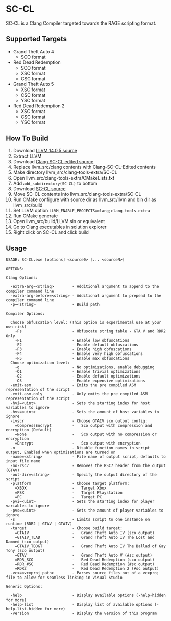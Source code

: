 # SC-CL
SC-CL is a Clang Compiler targeted towards the RAGE scripting format.

Supported Targets
---------------------------------
* Grand Theft Auto 4
    * SCO format
* Red Dead Redemption
    * SCO format
    * XSC format
    * CSC format
* Grand Theft Auto 5
    * XSC format
    * CSC format
    * YSC format
* Red Dead Redemption 2
    * XSC format
    * CSC format
    * YSC format

How To Build
---------------------------------
1. Download [LLVM 14.0.5 source](https://github.com/llvm/llvm-project/releases/tag/llvmorg-14.0.5)
2. Extract LLVM
3. Download [Clang SC-CL edited source](https://github.com/NativeFunction/Clang-SC-CL-Edited)
4. Replace llvm_src/clang contents with Clang-SC-CL-Edited contents
5. Make directory llvm_src/clang-tools-extra/SC-CL
6. Open llvm_src/clang-tools-extra/CMakeLists.txt
7. Add ```add_subdirectory(SC-CL)``` to bottom
8. Download [SC-CL source](https://github.com/NativeFunction/SC-CL)
9. Move SC-CL contents into llvm_src/clang-tools-extra/SC-CL
10. Run CMake configure with source dir as llvm_src/llvm and bin dir as llvm_src/build
11. Set LLVM option ```LLVM_ENABLE_PROJECTS=clang;clang-tools-extra```
12. Run CMake generate
13. Open llvm_src/build/LLVM.sln or equivalent
14. Go to Clang executables in solution explorer
15. Right click on SC-CL and click build
  
Usage
---------------------------------

```console
USAGE: SC-CL.exe [options] <source0> [... <sourceN>]

OPTIONS:

Clang Options:

  -extra-arg=<string>        - Additional argument to append to the compiler command line
  -extra-arg-before=<string> - Additional argument to prepend to the compiler command line
  -p=<string>                - Build path

Compiler Options:

  Choose obfuscation level: (This option is experimental use at your own risk)
    -Fs                      - Obfuscate string table - GTA V and RDR2 Only
    -F1                      - Enable low obfuscations
    -F2                      - Enable default obfuscations
    -F3                      - Enable high obfuscations
    -F4                      - Enable very high obfuscations
    -F5                      - Enable max obfuscations
  Choose optimization level:
    -g                       - No optimizations, enable debugging
    -O1                      - Enable trivial optimizations
    -O2                      - Enable default optimizations
    -O3                      - Enable expensive optimizations
  -emit-asm                  - Emits the pre compiled ASM representation of the script
  -emit-asm-only             - Only emits the pre compiled ASM representation of the script
  -hvi=<uint>                - Sets the starting index for host variables to ignore
  -hvs=<uint>                - Sets the amount of host variables to ignore
  -ivscr                     - Choose GTAIV sco output config:
    =CompressEncrypt         -   Sco output with compression and encryption (Default)
    =None                    -   Sco output with no compression or encryption
    =Encrypt                 -   Sco output with encryption
  -n                         - Disable function names in script output, Enabled when optimisations are turned on
  -name=<string>             - File name of output script, defaults to input file name
  -no-rsc7                   - Removes the RSC7 header from the output (GTAV)
  -out-dir=<string>          - Specify the output directory of the script
  -platform                  - Choose target platform:
    =XBOX                    -   Target Xbox
    =PSX                     -   Target Playstation
    =PC                      -   Target PC
  -pvi=<uint>                - Sets the starting index for player variables to ignore
  -pvs=<uint>                - Sets the amount of player variables to ignore
  -s                         - Limits script to one instance on runtime (RDR2 | GTAV | GTAIV)
  -target                    - Choose build target:
    =GTAIV                   -   Grand Theft Auto IV (sco output)
    =GTAIV_TLAD              -   Grand Theft Auto IV The Lost and Damned (sco output)
    =GTAIV_TBOGT             -   Grand Theft Auto IV The Ballad of Gay Tony (sco output)
    =GTAV                    -   Grand Theft Auto V (#sc output)
    =RDR_SCO                 -   Red Dead Redemption (sco output)
    =RDR_#SC                 -   Red Dead Redemption (#sc output)
    =RDR2                    -   Red Dead Redemption 2 (#sc output)
  -vcx=<vcxproj path>        - Parses source files out of a vcxproj file to allow for seamless linking in Visual Studio

Generic Options:

  -help                      - Display available options (-help-hidden for more)
  -help-list                 - Display list of available options (-help-list-hidden for more)
  -version                   - Display the version of this program
```
